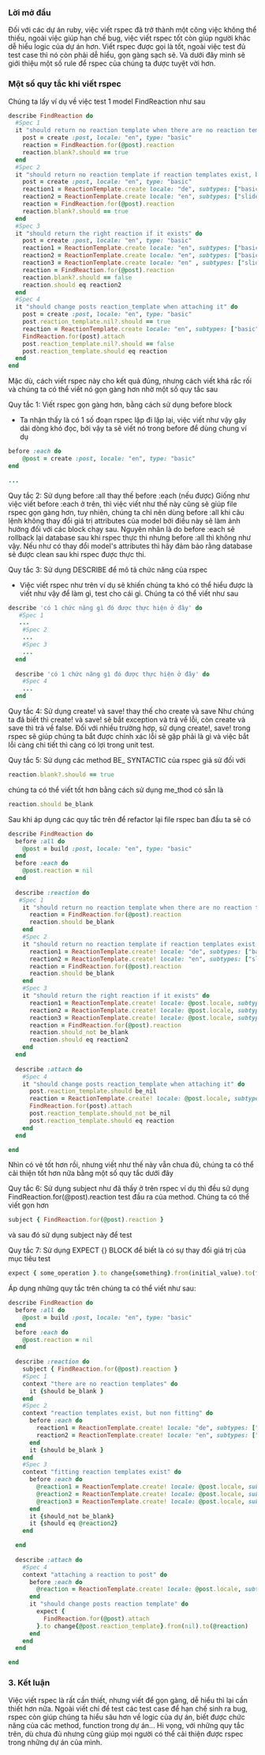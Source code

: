 ### Lời mở đầu
Đối với các dự án ruby, việc viết rspec đã trở thành một công việc không thể thiếu, ngoài việc giúp hạn chế bug, việc viết rspec tốt còn giúp người khác dễ hiểu logic của dự án hơn.
Viết rspec được gọi là tốt, ngoài việc test đủ test case thì nó còn phải dễ hiểu, gọn gàng sạch sẽ. Và dưới đây mình sẽ giới thiệu một số rule để rspec của chúng ta được tuyệt vời hơn.

### Một số quy tắc khi viết rspec
Chúng ta lấy ví dụ về việc test 1 model FindReaction như sau
```ruby
describe FindReaction do
  #Spec 1
  it "should return no reaction template when there are no reaction templates" do
    post = create :post, locale: "en", type: "basic"
    reaction = FindReaction.for(@post).reaction
    reaction.blank?.should == true
  end
  #Spec 2
  it "should return no reaction template if reaction templates exist, but non fitting" do
    post = create :post, locale: "en", type: "basic"
    reaction1 = ReactionTemplate.create locale: "de", subtypes: ["basic", "top_x"]
    reaction2 = ReactionTemplate.create locale: "en", subtypes: ["slideshow", "top_x"]
    reaction = FindReaction.for(@post).reaction
    reaction.blank?.should == true
  end
  #Spec 3
  it "should return the right reaction if it exists" do
    post = create :post, locale: "en", type: "basic"
    reaction1 = ReactionTemplate.create locale: "en", subtypes: ["basic", "top_x"]
    reaction2 = ReactionTemplate.create locale: "en", subtypes: ["basic", "top_x"]
    reaction3 = ReactionTemplate.create locale: "en" , subtypes: ["slideshow", "top_x"]
    reaction = FindReaction.for(@post).reaction
    reaction.blank?.should == false
    reaction.should eq reaction2
  end
  #Spec 4
  it "should change posts reaction_template when attaching it" do
    post = create :post, locale: "en", type: "basic"
    post.reaction_template.nil?.should == true
    reaction = ReactionTemplate.create locale: "en", subtypes: ["basic", "top_x"]
    FindReaction.for(post).attach
    post.reaction_template.nil?.should == false
    post.reaction_template.should eq reaction
  end
end
```

Mặc dù, cách viết rspec này cho kết quả đúng, nhưng cách viết khá rắc rối và chúng ta có thể viết nó gọn gàng hơn nhờ một số quy tắc sau

Quy tắc 1: Viết rspec gọn gàng hơn, bằng cách sử dụng before block
- Ta nhận thấy là có 1 số đoạn rspec lặp đi lặp lại, việc viết như vậy gây dài dòng khó đọc, bởi vậy ta sẽ viết nó trong before để dùng chung
ví dụ
```ruby
before :each do
    @post = create :post, locale: "en", type: "basic"
end

...
```
Quy tắc 2: Sử dụng before :all thay thế before :each (nếu được)
Giống như việc viết before :each ở trên, thì việc viết như thế này cũng sẽ giúp file rspec gọn gàng hơn, tuy nhiên, chúng ta chỉ nên dùng before :all khi câu lệnh không thay đổi giá trị attributes của model bởi điều này sẽ làm ảnh hưởng đối với các block chạy sau. Nguyên nhân là do
before :each sẽ rollback lại database sau khi rspec thực thi nhưng before :all thì không như vậy. Nếu như có thay đổi model's attributes thì hãy đảm bảo rằng database sẽ được clean sau khi rspec được thực thi.

Quy tắc 3: Sử dụng DESCRIBE để mô tả chức năng của rspec

- Việc viết rspec như trên ví dụ sẽ khiến chúng ta khó có thể hiểu được là viết như vậy để làm gì, test cho cái gì. Chúng ta có thể viết như sau 
````ruby
describe 'có 1 chức năng gì đó được thực hiện ở đây' do
   #Spec 1
   ...
    #Spec 2
    ...
    #Spec 3
    ...
  end
 
  describe 'có 1 chức năng gì đó được thực hiện ở đây' do
    #Spec 4
    ...
  end
````

Quy tắc 4:  Sử dụng create! và save! thay thế cho create và save
Như chúng ta đã biết thì create! và save! sẽ bắt exception và trả về lỗi, còn create và save thì trả về false. Đối với nhiều trường hợp, sử dụng create!, save! trong rspec sẽ giúp chúng ta bắt được chính xác lỗi sẽ gặp phải là gì và việc bắt lỗi càng chi tiết thì càng có lợi trong unit test.

Quy tắc 5: Sử dụng các method BE_ SYNTACTIC của rspec 
giả sử đối với 
```ruby
reaction.blank?.should == true
```
chúng ta có thể viết tốt hơn bằng cách sử dụng me_thod có sẵn là
```ruby
reaction.should be_blank
```
Sau khi áp dụng các quy tắc trên để refactor lại file rspec ban đầu ta sẽ có 
```ruby
describe FindReaction do
  before :all do
    @post = build :post, locale: "en", type: "basic"
  end
  before :each do
    @post.reaction = nil
  end
  
  describe :reaction do
   #Spec 1
    it "should return no reaction template when there are no reaction templates" do
      reaction = FindReaction.for(@post).reaction
      reaction.should be_blank
    end
    #Spec 2
    it "should return no reaction template if reaction templates exist, but non fitting" do
      reaction1 = ReactionTemplate.create! locale: "de", subtypes: ["basic", "top_x"]
      reaction2 = ReactionTemplate.create! locale: "en", subtypes: ["slideshow", "top_x"]
      reaction = FindReaction.for(@post).reaction
      reaction.should be_blank
    end
    #Spec 3
    it "should return the right reaction if it exists" do
      reaction1 = ReactionTemplate.create! locale: @post.locale, subtypes: [@post.type, "top_x"]
      reaction2 = ReactionTemplate.create! locale: @post.locale, subtypes: [@post.type, "top_x"]
      reaction3 = ReactionTemplate.create! locale: @post.locale, subtypes: ["slideshow", "top_x"]
      reaction = FindReaction.for(@post).reaction
      reaction.should_not be_blank
      reaction.should eq reaction2
    end
  end
 
  describe :attach do
    #Spec 4
    it "should change posts reaction_template when attaching it" do
      post.reaction_template.should be_nil
      reaction = ReactionTemplate.create! locale: @post.locale, subtypes: [@post.type, "top_x"]
      FindReaction.for(post).attach
      post.reaction_template.should_not be_nil
      post.reaction_template.should eq reaction
    end  
  end

end
```

Nhìn có vẻ tốt hơn rồi, nhưng viết như thế này vẫn chưa đủ, chúng ta có thể cải thiện tốt hơn nữa bằng một số quy tắc dưới đây

Quy tắc 6: Sử dụng subject
như đã thấy ở trên rspec ví dụ thì đều sử dụng FindReaction.for(@post).reaction test đầu ra của method. Chúng ta có thể viết gọn hơn
```ruby
subject { FindReaction.for(@post).reaction }
```
và sau đó sử dụng subject này để test

Quy tắc 7: Sử dụng EXPECT {} BLOCK để biết là có sự thay đổi giá trị của mục tiêu test
```ruby
expect { some_operation }.to change{something}.from(initial_value).to(final_value)
```

Áp dụng những quy tắc trên chúng ta có thể viết như sau:
```ruby
describe FindReaction do
  before :all do
    @post = build :post, locale: "en", type: "basic"
  end
  before :each do
    @post.reaction = nil
  end
  
  describe :reaction do
    subject { FindReaction.for(@post).reaction }
    #Spec 1
    context "there are no reaction templates" do
      it {should be_blank }
    end
    #Spec 2
    context "reaction templates exist, but non fitting" do
      before :each do
        reaction1 = ReactionTemplate.create! locale: "de", subtypes: ["basic", "top_x"]
        reaction2 = ReactionTemplate.create! locale: "en", subtypes: ["slideshow", "top_x"]
      end
      it {should be_blank }
    end
    #Spec 3
    context "fitting reaction templates exist" do
      before :each do
        @reaction1 = ReactionTemplate.create! locale: @post.locale, subtypes: [@post.type, "top_x"]
        @reaction2 = ReactionTemplate.create! locale: @post.locale, subtypes: [@post.type, "top_x"]
        @reaction3 = ReactionTemplate.create! locale: @post.locale, subtypes: ["slideshow", "top_x"]
      end
      it {should_not be_blank}
      it {should eq @reaction2}
    end

  end
 
  describe :attach do
    #Spec 4
    context "attaching a reaction to post" do
      before :each do
        @reaction = ReactionTemplate.create! locale: @post.locale, subtypes: [@post.type, "top_x"]
      end
      it "should change posts reaction template" do
        expect {
          FindReaction.for(@post).attach
        }.to change{@post.reaction_template}.from(nil).to(@reaction)
      end
    end
  end

end
```

### 3. Kết luận
Việc viết rspec là rất cần thiết, nhưng viết để gọn gàng, dễ hiểu thì lại cần thiết hơn nữa. Ngoài viết chỉ để test các test case để hạn chế sinh ra bug, rspec còn giúp chúng ta hiểu sâu hơn về logic của dự án, biết được chức năng của các method, function trong dự án... Hi vọng, với những quy tắc trên, dù chưa đủ nhưng cũng giúp mọi người có thể cải thiện được rspec trong những dự án của mình.